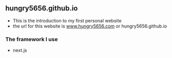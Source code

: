 ## hungry5656.github.io

- This is the introduction to my first personal website
- the url for this website is www.hungry5656.com or hungry5656.github.io

### The framework I use
- next.js

